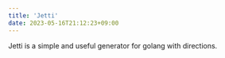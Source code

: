 ```yaml
---
title: 'Jetti'
date: 2023-05-16T21:12:23+09:00
---
```


Jetti is a simple and useful generator for golang with directions.
